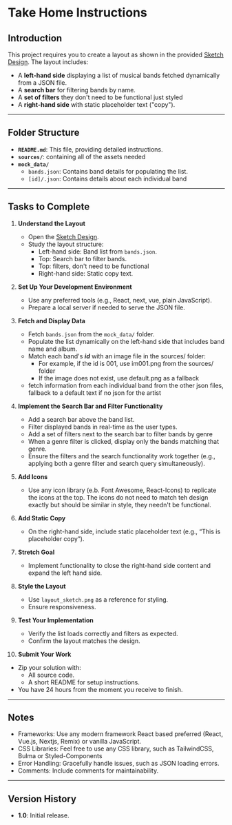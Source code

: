 # Take Home Instructions

## Introduction
This project requires you to create a layout as shown in the provided [Sketch Design](https://www.sketch.com/s/547dbe8d-e0d7-4c52-b027-1d05fe2277a2/a/Mm2bAPW). The layout includes:
- A **left-hand side** displaying a list of musical bands fetched dynamically from a JSON file.
- A **search bar** for filtering bands by name.
- A **set of filters** they don't need to be functional just styled
- A **right-hand side** with static placeholder text ("copy").

---

## Folder Structure

- **`README.md`**: This file, providing detailed instructions.
- **`sources/`**: containing all of the assets needed
- **`mock_data/`**
  - `bands.json`: Contains band details for populating the list.
  - `[id]/.json`: Contains details about each individual band

---

## Tasks to Complete

1. **Understand the Layout**
   - Open the [Sketch Design](https://www.sketch.com/s/547dbe8d-e0d7-4c52-b027-1d05fe2277a2/a/Mm2bAPW).
   - Study the layout structure:
     - Left-hand side: Band list from `bands.json`.
     - Top: Search bar to filter bands.
     - Top: filters, don't need to be functional
     - Right-hand side: Static copy text.

2. **Set Up Your Development Environment**
   - Use any preferred tools (e.g., React, next, vue, plain JavaScript).
   - Prepare a local server if needed to serve the JSON file.

3. **Fetch and Display Data**
   - Fetch `bands.json` from the `mock_data/` folder.
   - Populate the list dynamically on the left-hand side that includes band name and album.
   - Match each band's ***id*** with an image file in the sources/ folder:
     - For example, if the id is 001, use im001.png from the sources/ folder
     - If the image does not exist, use default.png as a fallback
   - fetch information from each individual band from the other json files, fallback to a default text if no json for the artist

4. **Implement the Search Bar and Filter Functionality**
   - Add a search bar above the band list.
   - Filter displayed bands in real-time as the user types.
   - Add a set of filters next to the search bar to filter bands by genre
   - When a genre filter is clicked, display only the bands matching that genre.
   - Ensure the filters and the search functionality work together (e.g., applying both a genre filter and search query simultaneously).

5. **Add Icons**   
   - Use any icon library (e.b. Font Awesome, React-Icons) to replicate the icons at the top. The icons do not need to match teh design exactly but should be similar in style, they needn't be functional.

6. **Add Static Copy**
   - On the right-hand side, include static placeholder text (e.g., “This is placeholder copy”).

7. **Stretch Goal**
   - Implement functionality to close the right-hand side content and expand the left hand side.

8. **Style the Layout**
   - Use `layout_sketch.png` as a reference for styling.
   - Ensure responsiveness.

9. **Test Your Implementation**
   - Verify the list loads correctly and filters as expected.
   - Confirm the layout matches the design.

10. **Submit Your Work**
   - Zip your solution with:
     - All source code.
     - A short README for setup instructions.
   - You have 24 hours from the moment you receive to finish.

---

## Notes

- Frameworks: Use any modern framework React based preferred (React, Vue.js, Nextjs, Remix) or vanilla JavaScript.
- CSS Libraries: Feel free to use any CSS library, such as TailwindCSS, Bulma or Styled-Components
- Error Handling: Gracefully handle issues, such as JSON loading errors.
- Comments: Include comments for maintainability.

---

## Version History
- **1.0**: Initial release.
